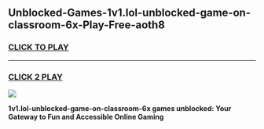 
## Unblocked-Games-1v1.lol-unblocked-game-on-classroom-6x-Play-Free-aoth8
<h3>
<a href="https://premium76.site?title=1v1.lol-unblocked-game-on-classroom-6x&ref=15A">CLICK TO PLAY</a></h3>
<hr>

<h3>
<a href="https://premium76.site?title=1v1.lol-unblocked-game-on-classroom-6x&ref=15A">CLICK 2 PLAY</a>
  
</h3>

<a href="https://premium76.site?title=1v1.lol-unblocked-game-on-classroom-6x&ref=15A"><img src="https://clearcache.store/games.png"></a>


**1v1.lol-unblocked-game-on-classroom-6x games unblocked: Your Gateway to Fun and Accessible Online Gaming**
